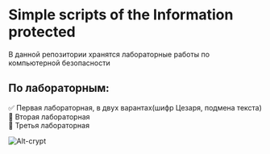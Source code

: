 # Simple scripts of the Information protected  
В данной репозитории хранятся лабораторные работы по компьютерной безопасности  

## По лабораторным:  
:white_check_mark: Первая лабораторная, в двух варантах(шифр Цезаря, подмена текста)  
:black_square_button: Вторая лабораторная  
:black_square_button: Третья лабораторная  

![Alt-crypt](https://www.b17.ru/foto/uploaded/upl_1627919611_258166_45rcz.jpg)